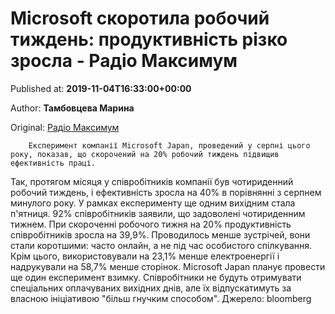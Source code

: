 
# Microsoft скоротила робочий тиждень: продуктивність різко зросла - Радіо Максимум

Published at: **2019-11-04T16:33:00+00:00**

Author: **Тамбовцева Марина**

Original: [Радіо Максимум](https://maximum.fm/microsoft-skorotila-robochij-tizhden-produktivnist-rizko-zrosla_n169045)


        Експеримент компанії Microsoft Japan, проведений у серпні цього року, показав, що скорочений на 20% робочий тиждень підвищив ефективність праці.
      
Так, протягом місяця у співробітників компанії був чотириденний робочий тиждень, і ефективність зросла на 40% в порівнянні з серпнем минулого року. У рамках експерименту ще одним вихідним стала п'ятниця. 92% співробітників заявили, що задоволені чотириденним тижнем.
При скороченні робочого тижня на 20% продуктивність співробітників зросла на 39,9%. Проводилось менше зустрічей, вони стали коротшими: часто онлайн, а не під час особистого спілкування. Крім цього, використовували на 23,1% менше електроенергії і надрукували на 58,7% менше сторінок.
Microsoft Japan планує провести ще один експеримент взимку. Співробітники не будуть отримувати спеціальних оплачуваних вихідних днів, але їх відпускатимуть за власною ініціативою "більш гнучким способом".
Джерело: bloomberg
